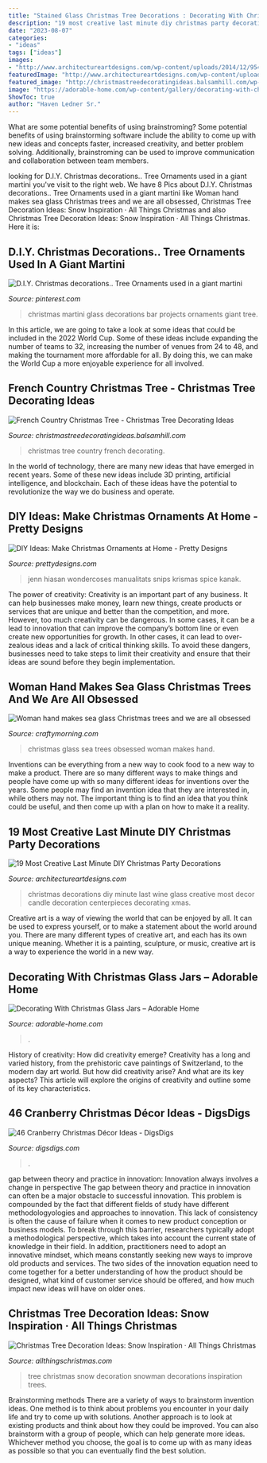 ```yaml
---
title: "Stained Glass Christmas Tree Decorations : Decorating With Christmas Glass Jars – Adorable Home"
description: "19 most creative last minute diy christmas party decorations"
date: "2023-08-07"
categories:
- "ideas"
tags: ["ideas"]
images:
- "http://www.architectureartdesigns.com/wp-content/uploads/2014/12/954-630x942.jpg"
featuredImage: "http://www.architectureartdesigns.com/wp-content/uploads/2014/12/954-630x942.jpg"
featured_image: "http://christmastreedecoratingideas.balsamhill.com/wp-content/uploads/2018/02/4-4-e1518665502887.jpg"
image: "https://adorable-home.com/wp-content/gallery/decorating-with-christmas-glass-jars/decorating-with-christmas-glass-jars-4.jpg"
ShowToc: true
author: "Haven Ledner Sr."
---
```



What are some potential benefits of using brainstroming?
Some potential benefits of using brainstorming software include the ability to come up with new ideas and concepts faster, increased creativity, and better problem solving. Additionally, brainstroming can be used to improve communication and collaboration between team members.

	

		
looking for D.I.Y. Christmas decorations.. Tree Ornaments used in a giant martini you've visit to the right web. We have 8 Pics about D.I.Y. Christmas decorations.. Tree Ornaments used in a giant martini like Woman hand makes sea glass Christmas trees and we are all obsessed, Christmas Tree Decoration Ideas: Snow Inspiration · All Things Christmas and also Christmas Tree Decoration Ideas: Snow Inspiration · All Things Christmas. Here it is:
		
    
## D.I.Y. Christmas Decorations.. Tree Ornaments Used In A Giant Martini

<img loading=lazy src="https://i.pinimg.com/736x/f8/1b/96/f81b96bce76d62d90b200330302b8fca--christmas-projects-christmas-time.jpg" onerror="this.onerror=null;this.src='https://tse3.mm.bing.net/th?id=OIP.s1ui2Lmolqa8jaY82vjwgwHaLU&amp;pid=15.1';" alt="D.I.Y. Christmas decorations.. Tree Ornaments used in a giant martini">

_Source: pinterest.com_

>christmas martini glass decorations bar projects ornaments giant tree. 

	

In this article, we are going to take a look at some ideas that could be included in the 2022 World Cup. Some of these ideas include expanding the number of teams to 32, increasing the number of venues from 24 to 48, and making the tournament more affordable for all. By doing this, we can make the World Cup a more enjoyable experience for all involved.

    
## French Country Christmas Tree - Christmas Tree Decorating Ideas

<img loading=lazy src="http://christmastreedecoratingideas.balsamhill.com/wp-content/uploads/2018/02/4-4-e1518665502887.jpg" onerror="this.onerror=null;this.src='https://tse2.mm.bing.net/th?id=OIP.ntj0TLQUakngZNvWOQKqrQHaKm&amp;pid=15.1';" alt="French Country Christmas Tree - Christmas Tree Decorating Ideas">

_Source: christmastreedecoratingideas.balsamhill.com_

>christmas tree country french decorating. 

	

In the world of technology, there are many new ideas that have emerged in recent years. Some of these new ideas include 3D printing, artificial intelligence, and blockchain. Each of these ideas have the potential to revolutionize the way we do business and operate.

    
## DIY Ideas: Make Christmas Ornaments At Home - Pretty Designs

<img loading=lazy src="https://www.prettydesigns.com/wp-content/uploads/2014/11/Cupcake-Ornament.jpg" onerror="this.onerror=null;this.src='https://tse1.mm.bing.net/th?id=OIP.gLUrzZ2g-3jvI0s50Z8Q6QHaLL&amp;pid=15.1';" alt="DIY Ideas: Make Christmas Ornaments at Home - Pretty Designs">

_Source: prettydesigns.com_

>jenn hiasan wondercoses manualitats snips krismas spice kanak. 

	

The power of creativity:
Creativity is an important part of any business. It can help businesses make money, learn new things, create products or services that are unique and better than the competition, and more. However, too much creativity can be dangerous. In some cases, it can be a lead to innovation that can improve the company’s bottom line or even create new opportunities for growth. In other cases, it can lead to over-zealous ideas and a lack of critical thinking skills. To avoid these dangers, businesses need to take steps to limit their creativity and ensure that their ideas are sound before they begin implementation.

    
## Woman Hand Makes Sea Glass Christmas Trees And We Are All Obsessed

<img loading=lazy src="https://www.craftymorning.com/wp-content/uploads/2020/02/sea-glass-christmas-trees-1024x589.jpg" onerror="this.onerror=null;this.src='https://tse1.mm.bing.net/th?id=OIP.2chdiPFhcgk9yq8sm3qdagHaEQ&amp;pid=15.1';" alt="Woman hand makes sea glass Christmas trees and we are all obsessed">

_Source: craftymorning.com_

>christmas glass sea trees obsessed woman makes hand. 

	

Inventions can be everything from a new way to cook food to a new way to make a product. There are so many different ways to make things and people have come up with so many different ideas for inventions over the years. Some people may find an invention idea that they are interested in, while others may not. The important thing is to find an idea that you think could be useful, and then come up with a plan on how to make it a reality.

    
## 19 Most Creative Last Minute DIY Christmas Party Decorations

<img loading=lazy src="http://www.architectureartdesigns.com/wp-content/uploads/2014/12/954-630x942.jpg" onerror="this.onerror=null;this.src='https://tse2.mm.bing.net/th?id=OIP.7d_9B1LOHjQm79l55rRxJgHaLE&amp;pid=15.1';" alt="19 Most Creative Last Minute DIY Christmas Party Decorations">

_Source: architectureartdesigns.com_

>christmas decorations diy minute last wine glass creative most decor candle decoration centerpieces decorating xmas. 

	

Creative art is a way of viewing the world that can be enjoyed by all. It can be used to express yourself, or to make a statement about the world around you. There are many different types of creative art, and each has its own unique meaning. Whether it is a painting, sculpture, or music, creative art is a way to experience the world in a new way.

    
## Decorating With Christmas Glass Jars – Adorable Home

<img loading=lazy src="https://adorable-home.com/wp-content/gallery/decorating-with-christmas-glass-jars/decorating-with-christmas-glass-jars-4.jpg" onerror="this.onerror=null;this.src='https://tse1.mm.bing.net/th?id=OIP.e4FVLqy_AqTY2HQFLEYGDAHaKl&amp;pid=15.1';" alt="Decorating With Christmas Glass Jars – Adorable Home">

_Source: adorable-home.com_

>. 

	

History of creativity: How did creativity emerge?
Creativity has a long and varied history, from the prehistoric cave paintings of Switzerland, to the modern day art world. But how did creativity arise? And what are its key aspects? This article will explore the origins of creativity and outline some of its key characteristics.

    
## 46 Cranberry Christmas Décor Ideas - DigsDigs

<img loading=lazy src="https://www.digsdigs.com/photos/cranberry-christmas-decor-ideas-29.jpg" onerror="this.onerror=null;this.src='https://tse4.mm.bing.net/th?id=OIP.VcFsmvPoDv_3-vgqabT8FwHaLH&amp;pid=15.1';" alt="46 Cranberry Christmas Décor Ideas - DigsDigs">

_Source: digsdigs.com_

>. 

	

gap between theory and practice in innovation: Innovation always involves a change in perspective
The gap between theory and practice in innovation can often be a major obstacle to successful innovation. This problem is compounded by the fact that different fields of study have different methodologyologies and approaches to innovation. This lack of consistency is often the cause of failure when it comes to new product conception or business models. To break through this barrier, researchers typically adopt a methodological perspective, which takes into account the current state of knowledge in their field. In addition, practitioners need to adopt an innovative mindset, which means constantly seeking new ways to improve old products and services. The two sides of the innovation equation need to come together for a better understanding of how the product should be designed, what kind of customer service should be offered, and how much impact new ideas will have on older ones.

    
## Christmas Tree Decoration Ideas: Snow Inspiration · All Things Christmas

<img loading=lazy src="http://www.allthingschristmas.com/wp-content/uploads/2017/11/Christmas-Tree-Decoration-Ideas-Snow-4.jpg" onerror="this.onerror=null;this.src='https://tse4.mm.bing.net/th?id=OIP.JOHl0POy-8o6GGi8ndw_CQHaJ4&amp;pid=15.1';" alt="Christmas Tree Decoration Ideas: Snow Inspiration · All Things Christmas">

_Source: allthingschristmas.com_

>tree christmas snow decoration snowman decorations inspiration trees. 

	

Brainstorming methods
There are a variety of ways to brainstorm invention ideas. One method is to think about problems you encounter in your daily life and try to come up with solutions. Another approach is to look at existing products and think about how they could be improved. You can also brainstorm with a group of people, which can help generate more ideas. Whichever method you choose, the goal is to come up with as many ideas as possible so that you can eventually find the best solution.

